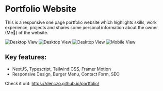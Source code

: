 # Portfolio Website

This is a responsive one page portfolio website which highlights skills, work experience, projects and shares some personal information about the owner (Me👋) of the website.


![Desktop View](./frontend/src/assets/images/portfolio_p1.webp?raw=true "Hero")
![Desktop View](./frontend/src/assets/images/portfolio_p2.webp?raw=true "AboutMe")
![Desktop View](./frontend/src/assets/images/portfolio_p3.webp?raw=true "Projects")
![Mobile View](./frontend/src/assets/images/portfolio_p4.webp?raw=true "Services")

## Key features:

- NextJS, Typescript, Tailwind CSS, Framer Motion
- Responsive Design, Burger Menu, Contact Form, SEO

Check it out:
https://denczo.github.io/portfolio/